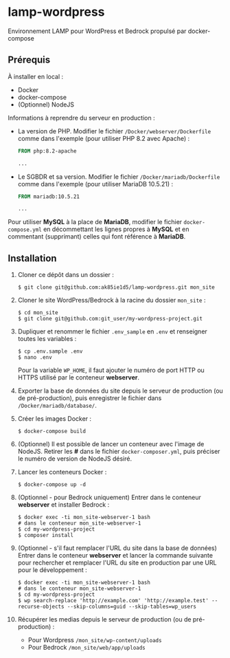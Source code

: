 # lamp-wordpress

Environnement LAMP pour WordPress et Bedrock propulsé par docker-compose

## Prérequis

À installer en local :
- Docker
- docker-compose
- (Optionnel) NodeJS

Informations à reprendre du serveur en production :
- La version de PHP. Modifier le fichier `/Docker/webserver/Dockerfile` comme dans l'exemple (pour utiliser PHP 8.2 avec Apache) :
    ```dockerfile
    FROM php:8.2-apache

    ...
    ```

- Le SGBDR et sa version. Modifier le fichier `/Docker/mariadb/Dockerfile` comme dans l'exemple (pour utiliser MariaDB 10.5.21) :
    ```dockerfile
    FROM mariadb:10.5.21

    ...
    ```
Pour utiliser **MySQL** à la place de **MariaDB**, modifier le fichier `docker-compose.yml` en décommettant les lignes propres à **MySQL** et en commentant (supprimant) celles qui font référence à **MariaDB**.

## Installation

1. Cloner ce dépôt dans un dossier :
    ```shell
    $ git clone git@github.com:ak85ie1d5/lamp-wordpress.git mon_site
    ```

2. Cloner le site WordPress/Bedrock à la racine du dossier `mon_site` :
    ```shell
    $ cd mon_site
    $ git clone git@github.com:git_user/my-wordpress-project.git
    ```

3. Dupliquer et renommer le fichier `.env_sample` en `.env` et renseigner toutes les variables :
    ```shell
    $ cp .env.sample .env
    $ nano .env
    ```
   Pour la variable `WP_HOME`, il faut ajouter le numéro de port HTTP ou HTTPS utilisé par le conteneur **webserver**.

4. Exporter la base de données du site depuis le serveur de production (ou de pré-production), puis enregistrer le fichier dans `/Docker/mariadb/database/`.

5. Créer les images Docker :
    ```shell
    $ docker-compose build
    ```
6. (Optionnel) Il est possible de lancer un conteneur avec l'image de NodeJS. Retirer les **#** dans le fichier `docker-composer.yml`, puis préciser le numéro de version de NodeJS désiré.

7. Lancer les conteneurs Docker :
    ```shell
    $ docker-compose up -d
    ```

8. (Optionnel - pour Bedrock uniquement) Entrer dans le conteneur **webserver** et installer Bedrock :
    ```shell
    $ docker exec -ti mon_site-webserver-1 bash
    # dans le conteneur mon_site-webserver-1
    $ cd my-wordpress-project
    $ composer install
    ```

9. (Optionnel - s'il faut remplacer l'URL du site dans la base de données) Entrer dans le conteneur **webserver** et lancer la commande suivante pour rechercher et remplacer l'URL du site en production par une URL pour le développement :
    ```shell
    $ docker exec -ti mon_site-webserver-1 bash
    # dans le conteneur mon_site-webserver-1
    $ cd my-wordpress-project
    $ wp search-replace 'http://example.com' 'http://example.test' --recurse-objects --skip-columns=guid --skip-tables=wp_users
    ```

10. Récupérer les medias depuis le serveur de production (ou de pré-production) :
    - Pour Wordpress `/mon_site/wp-content/uploads`
    - Pour Bedrock `/mon_site/web/app/uploads`
